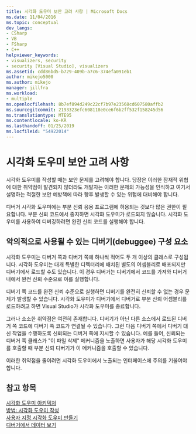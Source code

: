 ```yaml
---
title: 시각화 도우미 보안 고려 사항 | Microsoft Docs
ms.date: 11/04/2016
ms.topic: conceptual
dev_langs:
- CSharp
- VB
- FSharp
- C++
helpviewer_keywords:
- visualizers, security
- security [Visual Studio], visualizers
ms.assetid: cdd86bd5-b729-409b-a7c6-374efa091eb1
author: mikejo5000
ms.author: mikejo
manager: jillfra
ms.workload:
- multiple
ms.openlocfilehash: 8b7ef894d249c22cf7b97e23568cd607580affb2
ms.sourcegitcommit: 2193323efc608118e0ce6f6b2ff532f158245d56
ms.translationtype: MTE95
ms.contentlocale: ko-KR
ms.lasthandoff: 01/25/2019
ms.locfileid: "54922014"
---
```

# <a name="visualizer-security-considerations"></a>시각화 도우미 보안 고려 사항
시각화 도우미를 작성할 때는 보안 문제를 고려해야 합니다. 당장은 이러한 잠재적 위협에 대한 취약점이 발견되지 않더라도 개발자는 이러한 문제의 가능성을 인식하고 여기서 설명하는 적절한 보안 예방책에 따라 향후 발생할 수 있는 위험에 대비해야 합니다.  
  
 디버거 시각화 도우미에는 부분 신뢰 응용 프로그램에 허용되는 것보다 많은 권한이 필요합니다. 부분 신뢰 코드에서 중지하면 시각화 도우미가 로드되지 않습니다. 시각화 도우미를 사용하여 디버깅하려면 완전 신뢰 코드를 실행해야 합니다.  
  
## <a name="possible-malicious-debuggee-component"></a>악의적으로 사용될 수 있는 디버기(debuggee) 구성 요소  
 시각화 도우미는 디버거 쪽과 디버기 쪽에 하나씩 적어도 두 개 이상의 클래스로 구성됩니다. 시각화 도우미는 대개 특별한 디렉터리에 배치된 별도의 어셈블리로 배포되지만 디버기에서 로드할 수도 있습니다. 이 경우 디버거는 디버기에서 코드를 가져와 디버거 내에서 완전 신뢰 수준으로 이를 실행합니다.  
  
 디버기 쪽 코드를 완전 신뢰 수준으로 실행하면 디버기를 완전히 신뢰할 수 없는 경우 문제가 발생할 수 있습니다. 시각화 도우미가 디버기에서 디버거로 부분 신뢰 어셈블리를 로드하려고 하면 Visual Studio가 시각화 도우미를 종료합니다.  
  
 그러나 소소한 취약점은 여전히 존재합니다. 디버기가 아닌 다른 소스에서 로드된 디버거 쪽 코드에 디버기 쪽 코드가 연결될 수 있습니다. 그런 다음 디버기 쪽에서 디버기 대신 작업을 수행하도록 신뢰되는 디버거 쪽에 지시할 수 있습니다. 예를 들어, 신뢰되는 디버거 쪽 클래스가 "이 파일 삭제" 메커니즘을 노출하면 사용자가 해당 시각화 도우미를 호출할 때 부분 신뢰 디버기가 이 메커니즘을 호출할 수 있습니다.  
  
 이러한 취약점을 줄이려면 시각화 도우미에서 노출되는 인터페이스에 주의를 기울여야 합니다.  
  
## <a name="see-also"></a>참고 항목  
 [시각화 도우미 아키텍처](../debugger/visualizer-architecture.md)   
 [방법: 시각화 도우미 작성](/visualstudio/debugger/create-custom-visualizers-of-data)   
 [사용자 지정 시각화 도우미 만들기](../debugger/create-custom-visualizers-of-data.md)   
 [디버거에서 데이터 보기](../debugger/viewing-data-in-the-debugger.md)